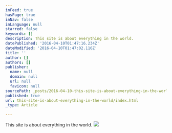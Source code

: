 ```yaml
---
inFeed: true
hasPage: true
inNav: false
inLanguage: null
starred: false
keywords: []
description: This site is about everything in the world.
datePublished: '2016-04-10T01:47:16.234Z'
dateModified: '2016-04-10T01:47:02.116Z'
title: ''
author: []
authors: []
publisher:
  name: null
  domain: null
  url: null
  favicon: null
sourcePath: _posts/2016-04-10-this-site-is-about-everything-in-the-world.md
published: true
url: this-site-is-about-everything-in-the-world/index.html
_type: Article

---
```

This site is about everything in the world.
![](https://the-grid-user-content.s3-us-west-2.amazonaws.com/8d3f2897-29ae-4e93-a58a-88d832cd68ab.jpg)